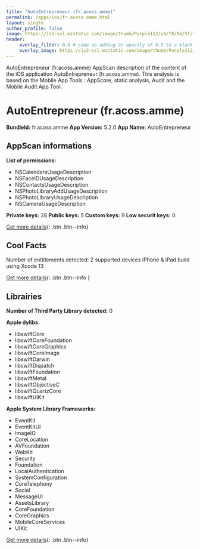 ```yaml
---
title: "AutoEntrepreneur (fr.acoss.amme)"
permalink: /apps/ios/fr.acoss.amme.html
layout: single
author_profile: false
image: https://is2-ssl.mzstatic.com/image/thumb/Purple112/v4/f8/9d/5f/f89d5f5f-ca33-1d73-bc56-423ae4e2867e/AppIcon-0-0-1x_U007emarketing-0-0-0-10-0-0-sRGB-0-0-0-GLES2_U002c0-512MB-85-220-0-0.png/512x512bb.jpg
header: 
     overlay_filter: 0.5 # same as adding an opacity of 0.5 to a black background
     overlay_image: https://is2-ssl.mzstatic.com/image/thumb/Purple112/v4/f8/9d/5f/f89d5f5f-ca33-1d73-bc56-423ae4e2867e/AppIcon-0-0-1x_U007emarketing-0-0-0-10-0-0-sRGB-0-0-0-GLES2_U002c0-512MB-85-220-0-0.png/512x512bb.jpg
---
```

AutoEntrepreneur (fr.acoss.amme) AppScan description of the content of the iOS application AutoEntrepreneur (fr.acoss.amme). This analysis is based on the Mobile App Tools : AppScore, static analysis, Audit and the Mobile Audit App Tool.

# AutoEntrepreneur (fr.acoss.amme)

**BundleId:** fr.acoss.amme
**App Version:** 5.2.0
**App Name:** AutoEntrepreneur


## AppScan informations 

**List of permissions:** 
- NSCalendarsUsageDescription
- NSFaceIDUsageDescription
- NSContactsUsageDescription
- NSPhotoLibraryAddUsageDescription
- NSPhotoLibraryUsageDescription
- NSCameraUsageDescription
  
  
**Private keys:** 28
**Public keys:** 5
**Custom keys:** 9
**Low securit keys:** 0
  
[Get more details](/pricing.html){: .btn .btn--info}

## Cool Facts

Number of entitlements detected: 2
supported devices iPhone & iPad
build using Xcode 13
  
[Get more details](/pricing.html){: .btn .btn--info }

## Librairies 
**Number of Third Party Library detected:** 0


**Apple dylibs:**
- libswiftCore
- libswiftCoreFoundation
- libswiftCoreGraphics
- libswiftCoreImage
- libswiftDarwin
- libswiftDispatch
- libswiftFoundation
- libswiftMetal
- libswiftObjectiveC
- libswiftQuartzCore
- libswiftUIKit


**Apple System Library Frameworks:**
- EventKit
- EventKitUI
- ImageIO
- CoreLocation
- AVFoundation
- WebKit
- Security
- Foundation
- LocalAuthentication
- SystemConfiguration
- CoreTelephony
- Social
- MessageUI
- AssetsLibrary
- CoreFoundation
- CoreGraphics
- MobileCoreServices
- UIKit


  
[Get more details](/pricing.html){: .btn .btn--info}

